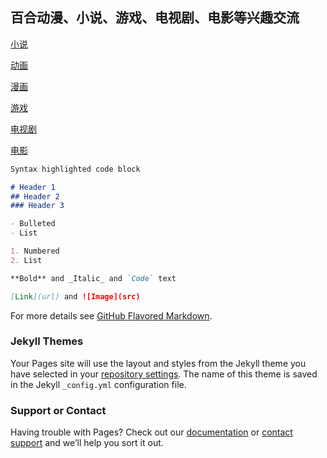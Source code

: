 ## 百合动漫、小说、游戏、电视剧、电影等兴趣交流

[小说](https://github.com/kasesan/YuriAcgn/edit/master/README.md) 

[动画](https://jekyllrb.com/)

[漫画](https://jekyllrb.com/)

[游戏](https://jekyllrb.com/)

[电视剧](https://jekyllrb.com/)

[电影](https://jekyllrb.com/)




```markdown
Syntax highlighted code block

# Header 1
## Header 2
### Header 3

- Bulleted
- List

1. Numbered
2. List

**Bold** and _Italic_ and `Code` text

[Link](url) and ![Image](src)
```

For more details see [GitHub Flavored Markdown](https://guides.github.com/features/mastering-markdown/).

### Jekyll Themes

Your Pages site will use the layout and styles from the Jekyll theme you have selected in your [repository settings](https://github.com/kasesan/YuriAcgn/settings). The name of this theme is saved in the Jekyll `_config.yml` configuration file.

### Support or Contact

Having trouble with Pages? Check out our [documentation](https://help.github.com/categories/github-pages-basics/) or [contact support](https://github.com/contact) and we’ll help you sort it out.

